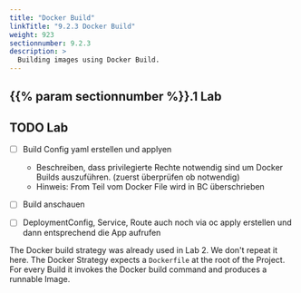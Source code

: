 ```yaml
---
title: "Docker Build"
linkTitle: "9.2.3 Docker Build"
weight: 923
sectionnumber: 9.2.3
description: >
  Building images using Docker Build.
---
```



## {{% param sectionnumber %}}.1 Lab


## TODO Lab

* [ ] Build Config yaml erstellen und applyen
  * Beschreiben, dass privilegierte Rechte notwendig sind um Docker Builds auszuführen. (zuerst überprüfen ob notwendig)
  * Hinweis: From Teil vom Docker File wird in BC überschrieben
* [ ] Build anschauen
* [ ] DeploymentConfig, Service, Route auch noch via oc apply erstellen und dann entsprechend die App aufrufen


The Docker build strategy was already used in Lab 2. We don't repeat it here. The Docker Strategy expects a `Dockerfile` at the root of the Project. For every Build it invokes the Docker build command and produces a runnable Image.
